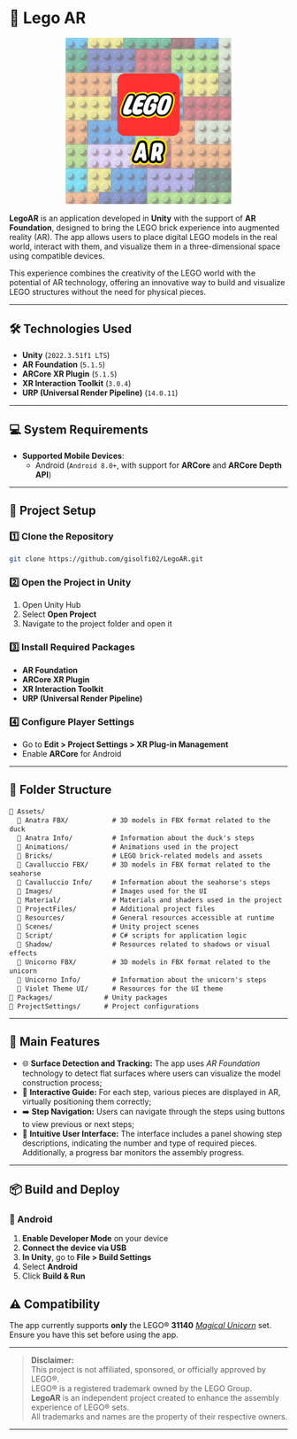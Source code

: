# 📌 Lego AR
<p align="center">
  <img src="https://github.com/gisolfi02/LegoAR/blob/master/Assets/Images/Logo.png" style="width:300px">
</p>

**LegoAR** is an application developed in **Unity** with the support of **AR Foundation**, designed to bring the LEGO brick experience into augmented reality (AR). The app allows users to place digital LEGO models in the real world, interact with them, and visualize them in a three-dimensional space using compatible devices.

This experience combines the creativity of the LEGO world with the potential of AR technology, offering an innovative way to build and visualize LEGO structures without the need for physical pieces.

---

## 🛠 Technologies Used
- **Unity** (`2022.3.51f1 LTS`)
- **AR Foundation** (`5.1.5`)
- **ARCore XR Plugin** (`5.1.5`)
- **XR Interaction Toolkit** (`3.0.4`)
- **URP (Universal Render Pipeline)** (`14.0.11`)

---

## 💻 System Requirements
- **Supported Mobile Devices**:
  - Android (`Android 8.0+`, with support for **ARCore** and **ARCore Depth API**)

---

## 🚀 Project Setup
### 1️⃣ Clone the Repository
```bash
git clone https://github.com/gisolfi02/LegoAR.git
```
### 2️⃣ Open the Project in Unity
1. Open Unity Hub
2. Select **Open Project**
3. Navigate to the project folder and open it

### 3️⃣ Install Required Packages
- **AR Foundation**
- **ARCore XR Plugin**
- **XR Interaction Toolkit**
- **URP (Universal Render Pipeline)**

### 4️⃣ Configure Player Settings
- Go to **Edit > Project Settings > XR Plug-in Management**
- Enable **ARCore** for Android

---

## 📂 Folder Structure
```
📁 Assets/
  📁 Anatra FBX/           # 3D models in FBX format related to the duck
  📁 Anatra Info/          # Information about the duck's steps
  📁 Animations/           # Animations used in the project
  📁 Bricks/               # LEGO brick-related models and assets
  📁 Cavalluccio FBX/      # 3D models in FBX format related to the seahorse
  📁 Cavalluccio Info/     # Information about the seahorse's steps
  📁 Images/               # Images used for the UI
  📁 Material/             # Materials and shaders used in the project
  📁 ProjectFiles/         # Additional project files
  📁 Resources/            # General resources accessible at runtime
  📁 Scenes/               # Unity project scenes
  📁 Script/               # C# scripts for application logic
  📁 Shadow/               # Resources related to shadows or visual effects
  📁 Unicorno FBX/         # 3D models in FBX format related to the unicorn
  📁 Unicorno Info/        # Information about the unicorn's steps
  📁 Violet Theme UI/      # Resources for the UI theme
📁 Packages/             # Unity packages
📁 ProjectSettings/      # Project configurations
```

---

## 🔹 Main Features
- 🌐 **Surface Detection and Tracking:** The app uses *AR Foundation* technology to detect flat surfaces where users can visualize the model construction process;
- 🧩 **Interactive Guide:** For each step, various pieces are displayed in AR, virtually positioning them correctly;
- ➡️ **Step Navigation:** Users can navigate through the steps using buttons to view previous or next steps;
- 📱 **Intuitive User Interface:** The interface includes a panel showing step descriptions, indicating the number and type of required pieces. Additionally, a progress bar monitors the assembly progress.

---

## 📦 Build and Deploy
### 📱 Android
1. **Enable Developer Mode** on your device
2. **Connect the device via USB**
3. **In Unity**, go to **File > Build Settings**
4. Select **Android**
5. Click **Build & Run**

## ⚠️ Compatibility
The app currently supports **only** the LEGO® **31140** [*Magical Unicorn*](https://www.lego.com/it-it/product/magical-unicorn-31140) set. Ensure you have this set before using the app.

---

> **Disclaimer:**  
> This project is not affiliated, sponsored, or officially approved by LEGO®.  
> LEGO® is a registered trademark owned by the LEGO Group.  
> **LegoAR** is an independent project created to enhance the assembly experience of LEGO® sets.  
> All trademarks and names are the property of their respective owners.

---
